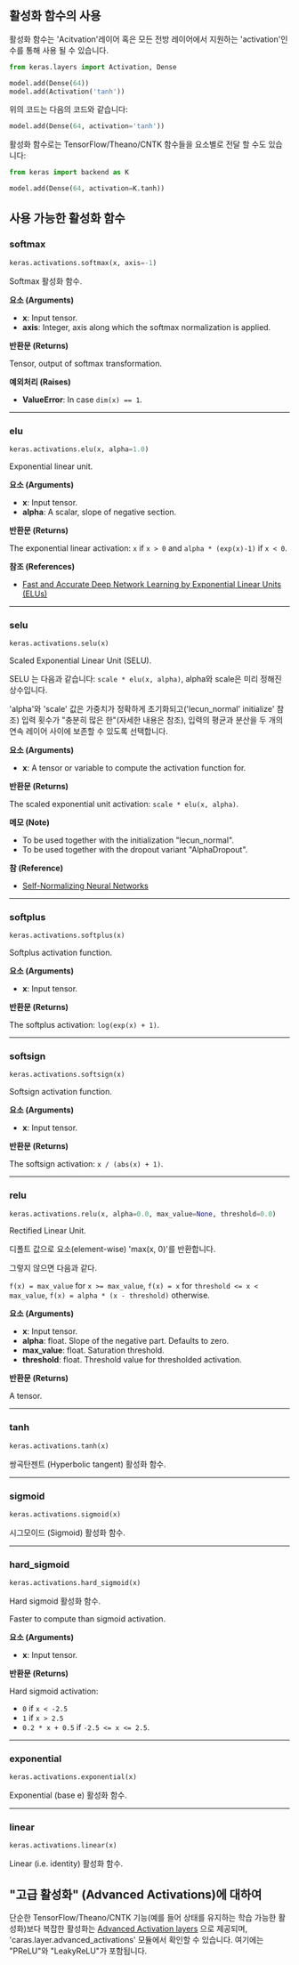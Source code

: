 
## 활성화 함수의 사용

활성화 함수는 'Acitvation'레이어 혹은 모든 전방 레이어에서 지원하는 'activation'인수를 통해 사용 될 수 있습니다. 

```python
from keras.layers import Activation, Dense

model.add(Dense(64))
model.add(Activation('tanh'))
```

위의 코드는 다음의 코드와 같습니다:

```python
model.add(Dense(64, activation='tanh'))
```

활성화 함수로는 TensorFlow/Theano/CNTK 함수들을 요소별로 전달 할 수도 있습니다:

```python
from keras import backend as K

model.add(Dense(64, activation=K.tanh))
```

## 사용 가능한 활성화 함수

### softmax


```python
keras.activations.softmax(x, axis=-1)
```


Softmax 활성화 함수.

__요소 (Arguments)__

- __x__: Input tensor.
- __axis__: Integer, axis along which the softmax normalization is applied.

__반환문 (Returns)__

Tensor, output of softmax transformation.

__예외처리 (Raises)__

- __ValueError__: In case `dim(x) == 1`.
    
----

### elu


```python
keras.activations.elu(x, alpha=1.0)
```


Exponential linear unit.

__요소 (Arguments)__

- __x__: Input tensor.
- __alpha__: A scalar, slope of negative section.

__반환문 (Returns)__

The exponential linear activation: `x` if `x > 0` and
`alpha * (exp(x)-1)` if `x < 0`.

__참조 (References)__

- [Fast and Accurate Deep Network Learning by Exponential
   Linear Units (ELUs)](https://arxiv.org/abs/1511.07289)
    
----

### selu


```python
keras.activations.selu(x)
```


Scaled Exponential Linear Unit (SELU).

SELU 는 다음과 같습니다: `scale * elu(x, alpha)`, alpha와 scale은
미리 정해진 상수입니다.

'alpha'와 'scale' 값은 가중치가 정확하게 초기화되고('lecun_normal' initialize' 참조) 
입력 횟수가 "충분히 많은 한"(자세한 내용은 참조), 입력의 평균과 분산을 두 개의 연속 
레이어 사이에 보존할 수 있도록 선택합니다.


__요소 (Arguments)__

- __x__: A tensor or variable to compute the activation function for.

__반환문 (Returns)__

   The scaled exponential unit activation: `scale * elu(x, alpha)`.

__메모 (Note)__

- To be used together with the initialization "lecun_normal".
- To be used together with the dropout variant "AlphaDropout".

__참 (Reference)__

- [Self-Normalizing Neural Networks](https://arxiv.org/abs/1706.02515)
    
----

### softplus


```python
keras.activations.softplus(x)
```


Softplus activation function.

__요소 (Arguments)__

- __x__: Input tensor.

__반환문 (Returns)__

The softplus activation: `log(exp(x) + 1)`.
    
----

### softsign


```python
keras.activations.softsign(x)
```


Softsign activation function.

__요소 (Arguments)__

- __x__: Input tensor.

__반환문 (Returns)__

The softsign activation: `x / (abs(x) + 1)`.
    
----

### relu


```python
keras.activations.relu(x, alpha=0.0, max_value=None, threshold=0.0)
```


Rectified Linear Unit.

디폴트 값으로 요소(element-wise) 'max(x, 0)'를 반환합니다.

그렇지 않으면 다음과 같다.

`f(x) = max_value` for `x >= max_value`,
`f(x) = x` for `threshold <= x < max_value`,
`f(x) = alpha * (x - threshold)` otherwise.

__요소 (Arguments)__

- __x__: Input tensor.
- __alpha__: float. Slope of the negative part. Defaults to zero.
- __max_value__: float. Saturation threshold.
- __threshold__: float. Threshold value for thresholded activation.

__반환문 (Returns)__

A tensor.
    
----

### tanh


```python
keras.activations.tanh(x)
```


쌍곡탄젠트 (Hyperbolic tangent) 활성화 함수.

----

### sigmoid


```python
keras.activations.sigmoid(x)
```


시그모이드 (Sigmoid) 활성화 함수.

----

### hard_sigmoid


```python
keras.activations.hard_sigmoid(x)
```


Hard sigmoid 활성화 함수.

Faster to compute than sigmoid activation.

__요소 (Arguments)__

- __x__: Input tensor.

__반환문 (Returns)__

Hard sigmoid activation:

- `0` if `x < -2.5`
- `1` if `x > 2.5`
- `0.2 * x + 0.5` if `-2.5 <= x <= 2.5`.

----

### exponential


```python
keras.activations.exponential(x)
```


Exponential (base e) 활성화 함수.

----

### linear


```python
keras.activations.linear(x)
```


Linear (i.e. identity) 활성화 함수.


## "고급 활성화" (Advanced Activations)에 대하여

단순한 TensorFlow/Theano/CNTK 기능(예를 들어 상태를 유지하는 학습 가능한 활성화)보다 복잡한 활성화는 [Advanced Activation layers](layers/advanced-activations.md) 으로 제공되며, 'caras.layer.advanced_activations' 모듈에서 확인할 수 있습니다. 여기에는 "PReLU"와 "LeakyReLU"가 포함됩니다.
